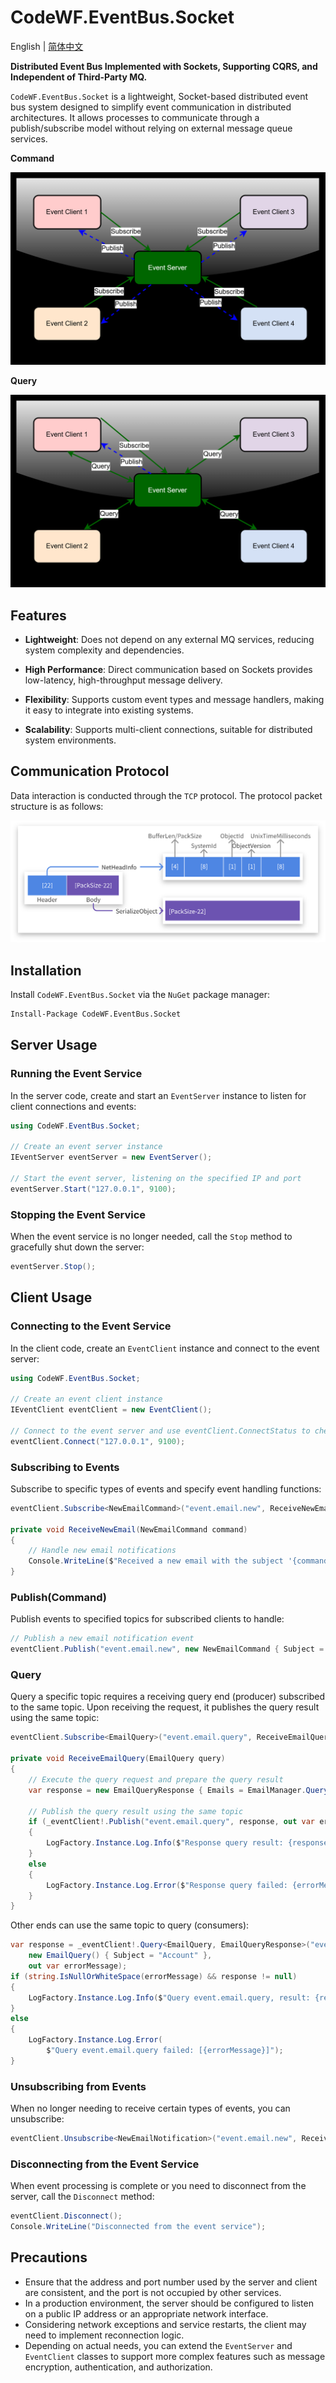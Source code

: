 # CodeWF.EventBus.Socket
English | [简体中文](README-zh_CN.md)

**Distributed Event Bus Implemented with Sockets, Supporting CQRS, and Independent of Third-Party MQ.**

`CodeWF.EventBus.Socket` is a lightweight, Socket-based distributed event bus system designed to simplify event communication in distributed architectures. It allows processes to communicate through a publish/subscribe model without relying on external message queue services.

**Command**

![Command](doc/imgs/command.png)

**Query**

![Query](doc/imgs/query.png)

## Features

- **Lightweight**: Does not depend on any external MQ services, reducing system complexity and dependencies.

- **High Performance**: Direct communication based on Sockets provides low-latency, high-throughput message delivery.

- **Flexibility**: Supports custom event types and message handlers, making it easy to integrate into existing systems.

- **Scalability**: Supports multi-client connections, suitable for distributed system environments.

## Communication Protocol

Data interaction is conducted through the `TCP` protocol. The protocol packet structure is as follows:

![0.0.8@2x](doc/imgs/0.0.8@2x.png)

## Installation

Install `CodeWF.EventBus.Socket` via the `NuGet` package manager:

```bash
Install-Package CodeWF.EventBus.Socket
```

## Server Usage

### Running the Event Service

In the server code, create and start an `EventServer` instance to listen for client connections and events:

```csharp
using CodeWF.EventBus.Socket;

// Create an event server instance
IEventServer eventServer = new EventServer();

// Start the event server, listening on the specified IP and port
eventServer.Start("127.0.0.1", 9100);
```

### Stopping the Event Service

When the event service is no longer needed, call the `Stop` method to gracefully shut down the server:

```csharp
eventServer.Stop();
```

## Client Usage

### Connecting to the Event Service

In the client code, create an `EventClient` instance and connect to the event server:

```csharp
using CodeWF.EventBus.Socket;

// Create an event client instance
IEventClient eventClient = new EventClient();

// Connect to the event server and use eventClient.ConnectStatus to check the connection status
eventClient.Connect("127.0.0.1", 9100);
```

### Subscribing to Events

Subscribe to specific types of events and specify event handling functions:

```csharp
eventClient.Subscribe<NewEmailCommand>("event.email.new", ReceiveNewEmailCommand);

private void ReceiveNewEmail(NewEmailCommand command)
{
    // Handle new email notifications
    Console.WriteLine($"Received a new email with the subject '{command.Subject}'");
}
```

### Publish(Command)

Publish events to specified topics for subscribed clients to handle:

```csharp
// Publish a new email notification event
eventClient.Publish("event.email.new", new NewEmailCommand { Subject = "Congratulations on winning the Github prize", Content = "We are delighted...", SendTime = new DateTime(2024, 7, 27) });
```

### Query

Query a specific topic requires a receiving query end (producer) subscribed to the same topic. Upon receiving the request, it publishes the query result using the same topic:

```csharp
eventClient.Subscribe<EmailQuery>("event.email.query", ReceiveEmailQuery);

private void ReceiveEmailQuery(EmailQuery query)
{
    // Execute the query request and prepare the query result
    var response = new EmailQueryResponse { Emails = EmailManager.QueryEmail(query.Subject) };
    
    // Publish the query result using the same topic
    if (_eventClient!.Publish("event.email.query", response, out var errorMessage))
    {
        LogFactory.Instance.Log.Info($"Response query result: {response}");
    }
    else
    {
        LogFactory.Instance.Log.Error($"Response query failed: {errorMessage}");
    }
}
```

Other ends can use the same topic to query (consumers):

```csharp
var response = _eventClient!.Query<EmailQuery, EmailQueryResponse>("event.email.query",
    new EmailQuery() { Subject = "Account" },
    out var errorMessage);
if (string.IsNullOrWhiteSpace(errorMessage) && response != null)
{
    LogFactory.Instance.Log.Info($"Query event.email.query, result: {response}");
}
else
{
    LogFactory.Instance.Log.Error(
        $"Query event.email.query failed: [{errorMessage}]");
}
```

### Unsubscribing from Events

When no longer needing to receive certain types of events, you can unsubscribe:

```csharp
eventClient.Unsubscribe<NewEmailNotification>("event.email.new", ReceiveNewEmail);
```

### Disconnecting from the Event Service

When event processing is complete or you need to disconnect from the server, call the `Disconnect` method:

```csharp
eventClient.Disconnect();
Console.WriteLine("Disconnected from the event service");
```

## Precautions

- Ensure that the address and port number used by the server and client are consistent, and the port is not occupied by other services.
- In a production environment, the server should be configured to listen on a public IP address or an appropriate network interface.
- Considering network exceptions and service restarts, the client may need to implement reconnection logic.
- Depending on actual needs, you can extend the `EventServer` and `EventClient` classes to support more complex features such as message encryption, authentication, and authorization.